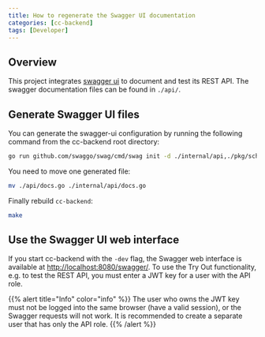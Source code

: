 ```yaml
---
title: How to regenerate the Swagger UI documentation
categories: [cc-backend]
tags: [Developer]
---
```


## Overview

This project integrates [swagger ui](https://swagger.io/tools/swagger-ui/) to
document and test its REST API. The swagger documentation files can be found in
`./api/`.

## Generate Swagger UI files

You can generate the swagger-ui configuration by running the following command
from the cc-backend root directory:

```sh
go run github.com/swaggo/swag/cmd/swag init -d ./internal/api,./pkg/schema -g rest.go -o ./api
```

You need to move one generated file:

```sh
mv ./api/docs.go ./internal/api/docs.go
```

Finally rebuild `cc-backend`:

```sh
make
```

## Use the Swagger UI web interface

If you start cc-backend with the `-dev` flag, the Swagger web interface is available
at [http://localhost:8080/swagger/](http://localhost:8080/swagger/).
To use the Try Out functionality, e.g. to test the REST API, you must enter a JWT
key for a user with the API role.

{{% alert title="Info" color="info" %}}
The user who owns the JWT key must not be logged into the same browser (have a
valid session), or the Swagger requests will not work. It is recommended to
create a separate user that has only the API role.
{{% /alert %}}
